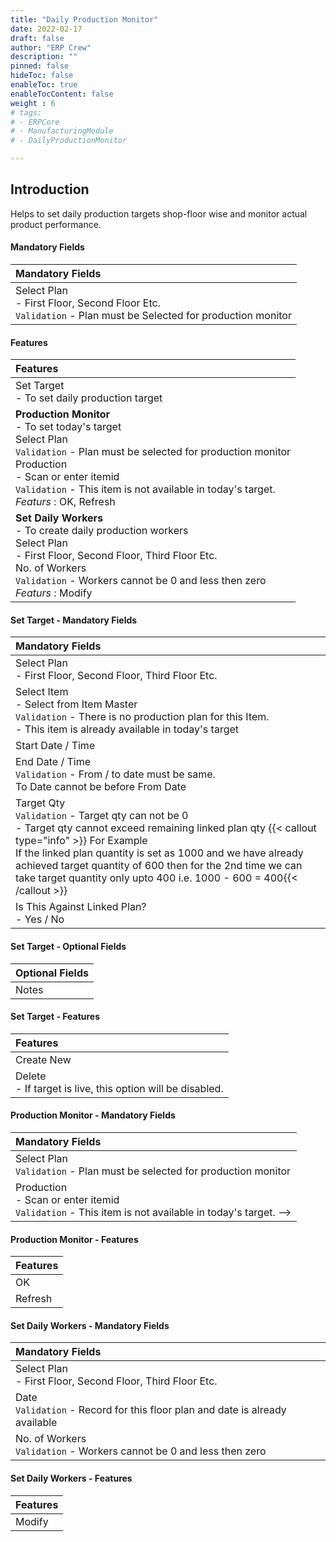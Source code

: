 ```yaml
---
title: "Daily Production Monitor"
date: 2022-02-17
draft: false
author: "ERP Crew"
description: ""
pinned: false
hideToc: false
enableToc: true
enableTocContent: false
weight : 6
# tags: 
# - ERPCore 
# - ManufacturingModule
# - DailyProductionMonitor

---
```


## Introduction

Helps to set daily production targets shop-floor wise and monitor actual product performance.

#### Mandatory Fields

|Mandatory Fields|  
  |:------|
  | Select Plan  <br> - First Floor, Second Floor Etc. <br> `Validation` - Plan must be Selected for production monitor

#### Features

|Features| 
  |:------|
  | Set Target <br> - To set daily production target
  | **Production Monitor** <br> - To set today's target <br> Select Plan  <br> `Validation` - Plan must be selected for production monitor <br> Production <br> - Scan or enter itemid <br> `Validation` - This item is not available in today's target. <br> *Featurs* : OK, Refresh
  | **Set Daily Workers** <br> - To create daily production workers <br> Select Plan  <br> - First Floor, Second Floor, Third Floor Etc. <br> No. of Workers <br> `Validation` - Workers cannot be 0 and less then zero <br> *Featurs* : Modify

#### Set Target - Mandatory Fields

|Mandatory Fields|  
  |:------|
  | Select Plan  <br> - First Floor, Second Floor, Third Floor Etc.
  | Select Item  <br> - Select from Item Master <br> `Validation` - There is no production plan for this Item. <br> - This item is already available in today's target
  | Start Date / Time
  | End Date / Time <br> `Validation` - From / to date must be same.<br>To Date cannot be before From Date
  | Target Qty <br> `Validation` - Target qty can not be 0 <br>- Target qty cannot exceed remaining linked plan qty {{< callout type="info" >}} For Example <br> If the linked plan quantity is set as 1000 and we have already achieved target quantity of 600 then for the 2nd time we can take target quantity only upto 400 i.e. 1000 - 600 = 400{{< /callout >}}
  | Is This Against Linked Plan? <br> - Yes / No    

#### Set Target - Optional Fields

|Optional Fields| 
  |:------|
  | Notes

#### Set Target - Features

|Features|   
  |:------|
  | Create New 
  | Delete <br> - If target is live, this option will be disabled.     

#### Production Monitor - Mandatory Fields

|Mandatory Fields|  
  |:------|
  | Select Plan  <br> `Validation` - Plan must be selected for production monitor
  | Production <br> - Scan or enter itemid <br> `Validation` - This item is not available in today's target.  -->
#### Production Monitor - Features

|Features|   
  |:------|
  | OK
  | Refresh

#### Set Daily Workers - Mandatory Fields

|Mandatory Fields|  
  |:------|
  | Select Plan  <br> - First Floor, Second Floor, Third Floor Etc.
  | Date <br>  `Validation` - Record for this floor plan and date is already available
  | No. of Workers <br> `Validation` - Workers cannot be 0 and less then zero

#### Set Daily Workers - Features

|Features|   
  |:------|
  | Modify  

